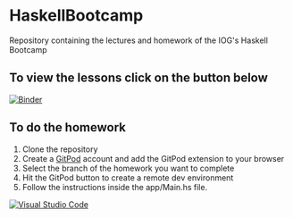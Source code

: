 # HaskellBootcamp
Repository containing the lectures and homework of the IOG's Haskell Bootcamp

## To view the lessons click on the button below

[![Binder](https://mybinder.org/badge_logo.svg)](https://mybinder.org/v2/gh/rober-m/haskell-bootcamp/HEAD?labpath=%2Flab%2Flecture-1.ipynb)

## To do the homework

1. Clone the repository
2. Create a [GitPod](https://www.gitpod.io/) account and add the GitPod extension to your browser
4. Select the branch of the homework you want to complete
5. Hit the GitPod button to create a remote dev environment
6. Follow the instructions inside the app/Main.hs file.

[![Visual Studio Code](https://img.shields.io/badge/Visual%20Studio%20Code-0078d7.svg?style=flat&logo=visual-studio-code&logoColor=white)](https://gitpod.io/#prebuild/https://github.com/rober-m/haskell-bootcamp)
